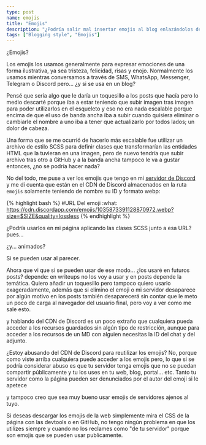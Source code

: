 ```yaml
---
type: post
name: emojis
title: "Emojis"
description: "¿Podría salir mal insertar emojis al blog enlazándolos desde mi servidor de Discord? ¡Vamos a ver!"
tags: ["Blogging style", "Emojis"]
---
```


¿Emojis?

Los emojis los usamos generalmente para expresar emociones de una forma ilustrativa, ya sea tristeza, felicidad, risas y enojo. Normalmente los usamos mientras conversamos a través de SMS, WhatsApp, Messenger, Telegram o Discord pero... ¿y si se usa en un blog?

Pensé que sería algo que le daría un toquesillo a los posts que hacía pero lo medio descarté porque iba a estar teniendo que subir imagen tras imagen para poder utilizarlos en el esqueleto y eso no era nada escalable porque encima de que el uso de banda ancha iba a subir cuando quisiera eliminar o cambiarle el nombre a uno iba a tener que actualizarlo por todos lados; un dolor de cabeza.

Una forma que se me ocurrió de hacerlo más escalable fue utilizar un archivo de estilo SCSS para definir clases que transformarían las entidades HTML que la tuvieran en una imagen, pero de nuevo tendría que subir archivo tras otro a GitHub y a la banda ancha tampoco le va a gustar entonces, ¿no se podría hacer nada?

No del todo, me puse a ver los emojis que tengo en mi [servidor de Discord](https://discord.vzondev.cf) y me di cuenta que están en el CDN de Discord almacenados en la ruta `emojis` solamente teniendo de nombre su ID y formato webp:

{% highlight bash %}
#URL Del emoji :what:
https://cdn.discordapp.com/emojis/1035873391128870972.webp?size=$SIZE&quality=lossless
{% endhighlight %}

¿Podría usarlos en mi página aplicando las clases SCSS junto a esa URL? pues... <img class="emoji emoji-what">

¿y... animados? <img class="emoji emoji-random">

Si se pueden usar al parecer.

Ahora que vi que si se pueden usar de ese modo... ¿los usaré en futuros posts? depende: en writeups no los voy a usar y en posts depende la temática. Quiero añadir un toquesillo pero tampoco quiero usarlo exageradamente, además que si elimino el emoji o mi servidor desaparece por algún motivo en los posts también desaparecerá sin contar que le meto un poco de carga al navegador del usuario final, pero voy a ver como me sale esto.

y hablando del CDN de Discord es un poco extraño que cualquiera pueda acceder a los recursos guardados sin algún tipo de restricción, aunque para acceder a los recursos de un MD con alguien necesitas la ID del chat y del adjunto. 

¿Estoy abusando del CDN de Discord para reutilizar los emojis? No, porque como viste arriba cualquiera puede acceder a los emojis pero, lo que si se podría considerar abuso es que tu servidor tenga emojis que no se puedan compartir públicamente y tu los uses en tu web, blog, portal... etc. Tanto tu servidor como la página pueden ser denunciados por el autor del emoji si le apetece <img class="emoji emoji-mhr">

y tampoco creo que sea muy bueno usar emojis de servidores ajenos al tuyo. 

Si deseas descargar los emojis de la web simplemente mira el CSS de la página con las devtools o en GitHub, no tengo ningún problema en que los utilizes siempre y cuando no los reclames como "de tu servidor" porque son emojis que se pueden usar publicamente.